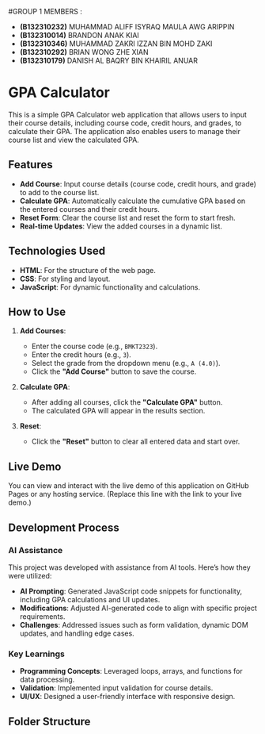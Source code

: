 #GROUP 1 MEMBERS :
- **(B132310232)** MUHAMMAD ALIFF ISYRAQ MAULA AWG ARIPPIN
- **(B132310014)** BRANDON ANAK KIAI
- **(B132310346)** MUHAMMAD ZAKRI IZZAN BIN MOHD ZAKI
- **(B132310292)** BRIAN WONG ZHE XIAN
- **(B132310179)** DANISH AL BAQRY BIN KHAIRIL ANUAR


# GPA Calculator

This is a simple GPA Calculator web application that allows users to input their course details, including course code, credit hours, and grades, to calculate their GPA. The application also enables users to manage their course list and view the calculated GPA.

## Features

- **Add Course**: Input course details (course code, credit hours, and grade) to add to the course list.
- **Calculate GPA**: Automatically calculate the cumulative GPA based on the entered courses and their credit hours.
- **Reset Form**: Clear the course list and reset the form to start fresh.
- **Real-time Updates**: View the added courses in a dynamic list.

## Technologies Used

- **HTML**: For the structure of the web page.
- **CSS**: For styling and layout.
- **JavaScript**: For dynamic functionality and calculations.

## How to Use

1. **Add Courses**:
   - Enter the course code (e.g., `BMKT2323`).
   - Enter the credit hours (e.g., `3`).
   - Select the grade from the dropdown menu (e.g., `A (4.0)`).
   - Click the **"Add Course"** button to save the course.

2. **Calculate GPA**:
   - After adding all courses, click the **"Calculate GPA"** button.
   - The calculated GPA will appear in the results section.

3. **Reset**:
   - Click the **"Reset"** button to clear all entered data and start over.

## Live Demo

You can view and interact with the live demo of this application on GitHub Pages or any hosting service. (Replace this line with the link to your live demo.)

## Development Process

### AI Assistance

This project was developed with assistance from AI tools. Here’s how they were utilized:
- **AI Prompting**: Generated JavaScript code snippets for functionality, including GPA calculations and UI updates.
- **Modifications**: Adjusted AI-generated code to align with specific project requirements.
- **Challenges**: Addressed issues such as form validation, dynamic DOM updates, and handling edge cases.

### Key Learnings

- **Programming Concepts**: Leveraged loops, arrays, and functions for data processing.
- **Validation**: Implemented input validation for course details.
- **UI/UX**: Designed a user-friendly interface with responsive design.

## Folder Structure
